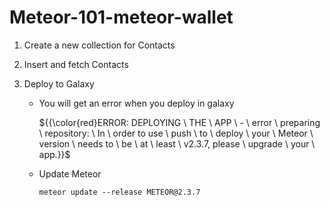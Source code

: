 # Meteor-101-meteor-wallet

1. Create a new collection for Contacts
2. Insert and fetch Contacts
3. Deploy to Galaxy

    - You will get an error when you deploy in galaxy
      
      ${{\color{red}ERROR: DEPLOYING \ THE \ APP \ - \ error \ preparing \ repository: \ In \ order to use \ push \ to \ deploy \ your \ Meteor \ version \ needs to \ be \ at \ least \ v2.3.7, please \ upgrade \ your \ app.}}$

    - Update Meteor
      ```
      meteor update --release METEOR@2.3.7
      ```
